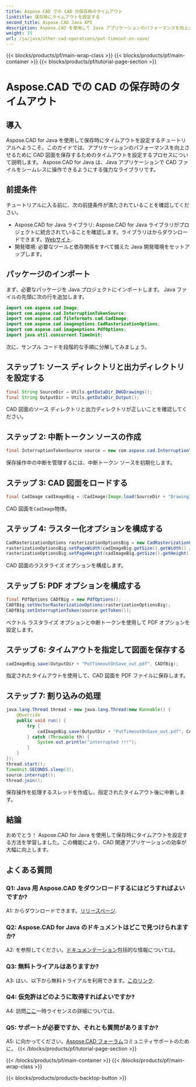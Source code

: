 ```yaml
---
title: Aspose.CAD での CAD の保存時のタイムアウト
linktitle: 保存時にタイムアウトを設定する
second_title: Aspose.CAD Java API
description: Aspose.CAD を使用して Java アプリケーションのパフォーマンスを向上させる方法を学びます。 CAD 図面の保存時にタイムアウトを設定します。ステップバイステップのガイドに従ってください。
weight: 15
url: /ja/java/other-cad-operations/put-timeout-on-save/
---
```


{{< blocks/products/pf/main-wrap-class >}}
{{< blocks/products/pf/main-container >}}
{{< blocks/products/pf/tutorial-page-section >}}

# Aspose.CAD での CAD の保存時のタイムアウト

## 導入

Aspose.CAD for Java を使用して保存時にタイムアウトを設定するチュートリアルへようこそ。このガイドでは、アプリケーションのパフォーマンスを向上させるために CAD 図面を保存するためのタイムアウトを設定するプロセスについて説明します。 Aspose.CAD for Java は、Java アプリケーションで CAD ファイルをシームレスに操作できるようにする強力なライブラリです。

## 前提条件

チュートリアルに入る前に、次の前提条件が満たされていることを確認してください。
-  Aspose.CAD for Java ライブラリ: Aspose.CAD for Java ライブラリがプロジェクトに統合されていることを確認します。ライブラリはからダウンロードできます。[Webサイト](https://releases.aspose.com/cad/java/).
- 開発環境: 必要なツールと依存関係をすべて備えた Java 開発環境をセットアップします。

## パッケージのインポート

まず、必要なパッケージを Java プロジェクトにインポートします。 Java ファイルの先頭に次の行を追加します。

```java
import com.aspose.cad.Image;
import com.aspose.cad.InterruptionTokenSource;
import com.aspose.cad.fileformats.cad.CadImage;
import com.aspose.cad.imageoptions.CadRasterizationOptions;
import com.aspose.cad.imageoptions.PdfOptions;
import java.util.concurrent.TimeUnit;
```

次に、サンプル コードを段階的な手順に分解してみましょう。

## ステップ 1: ソース ディレクトリと出力ディレクトリを設定する

```java
final String SourceDir = Utils.getDataDir_DWGDrawings();
final String OutputDir = Utils.getDataDir_Output();
```

CAD 図面のソース ディレクトリと出力ディレクトリが正しいことを確認してください。

## ステップ 2: 中断トークン ソースの作成

```java
final InterruptionTokenSource source = new com.aspose.cad.InterruptionTokenSource();
```

保存操作中の中断を管理するには、中断トークン ソースを初期化します。

## ステップ 3: CAD 図面をロードする

```java
final CadImage cadImageBig = (CadImage)Image.load(SourceDir + "Drawing11.dwg");
```

CAD 図面を`CadImage`物体。

## ステップ 4: ラスター化オプションを構成する

```java
CadRasterizationOptions rasterizationOptionsBig = new CadRasterizationOptions();
rasterizationOptionsBig.setPageWidth(cadImageBig.getSize().getWidth() / 2);
rasterizationOptionsBig.setPageHeight(cadImageBig.getSize().getHeight() / 2);
```

CAD 図面のラスタライズ オプションを構成します。

## ステップ 5: PDF オプションを構成する

```java
final PdfOptions CADfBig = new PdfOptions();
CADfBig.setVectorRasterizationOptions(rasterizationOptionsBig);
CADfBig.setInterruptionToken(source.getToken());
```

ベクトル ラスタライズ オプションと中断トークンを使用して PDF オプションを設定します。

## ステップ 6: タイムアウトを指定して図面を保存する

```java
cadImageBig.save(OutputDir + "PutTimeoutOnSave_out.pdf", CADfBig);
```

指定されたタイムアウトを使用して、CAD 図面を PDF ファイルに保存します。

## ステップ 7: 割り込みの処理

```java
java.lang.Thread thread = new java.lang.Thread(new Runnable() {
    @Override
    public void run() {
        try {
            cadImageBig.save(OutputDir + "PutTimeoutOnSave_out.pdf", CADfBig);
        } catch (Throwable th) {
            System.out.println("interrupted !!!");
        }
    }
});
thread.start();
TimeUnit.SECONDS.sleep(3);
source.interrupt();
thread.join();
```

保存操作を処理するスレッドを作成し、指定されたタイムアウト後に中断します。

## 結論

おめでとう！ Aspose.CAD for Java を使用して保存時にタイムアウトを設定する方法を学習しました。この機能により、CAD 関連アプリケーションの効率が大幅に向上します。

## よくある質問

### Q1: Java 用 Aspose.CAD をダウンロードするにはどうすればよいですか?

 A1: からダウンロードできます。[リリースページ](https://releases.aspose.com/cad/java/).

### Q2: Aspose.CAD for Java のドキュメントはどこで見つけられますか?

 A2: を参照してください。[ドキュメンテーション](https://reference.aspose.com/cad/java/)包括的な情報については。

### Q3: 無料トライアルはありますか?

A3: はい、以下から無料トライアルを利用できます。[このリンク](https://releases.aspose.com/).

### Q4: 仮免許はどのように取得すればよいですか?

 A4: 訪問[ここ](https://purchase.aspose.com/temporary-license/)一時ライセンスの詳細については、

### Q5: サポートが必要ですか、それとも質問がありますか?

 A5: に向かってください。[Aspose.CAD フォーラム](https://forum.aspose.com/c/cad/19)コミュニティサポートのために。
{{< /blocks/products/pf/tutorial-page-section >}}

{{< /blocks/products/pf/main-container >}}
{{< /blocks/products/pf/main-wrap-class >}}

{{< blocks/products/products-backtop-button >}}
